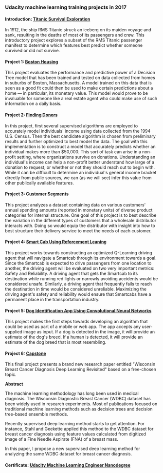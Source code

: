 ### Udacity machine learning training projects in 2017

#### Introduction: [Titanic Survival Exploration](https://github.com/yzzhang/machine-learning/blob/master/titanic_survival_exploration/report.pdf)
In 1912, the ship RMS Titanic struck an iceberg on its maiden voyage and sank, resulting in the deaths of most of its passengers and crew. This introductory project explores a subset of the RMS Titanic passenger manifest to determine which features best predict whether someone survived or did not survive. 

#### Project 1: [Boston Housing](https://github.com/yzzhang/machine-learning/blob/master/boston_housing/report.pdf)
This project evaluates the performance and predictive power of a Decision Tree model that has been trained and tested on data collected from homes in suburbs of Boston, Massachusetts. A model trained on this data that is seen as a good fit could then be used to make certain predictions about a home — in particular, its monetary value. This model would prove to be invaluable for someone like a real estate agent who could make use of such information on a daily basis.

#### Project 2: [Finding Donors](https://github.com/yzzhang/machine-learning/blob/master/finding_donors/report.pdf)
In this project, first several supervised algorithms are employed to accurately model individuals' income using data collected from the 1994 U.S. Census. Then the best candidate algorithm is chosen from preliminary results and further optimized to best model the data. The goal with this implementation is to construct a model that accurately predicts whether an individual makes more than $50,000. This sort of task can arise in a non-profit setting, where organizations survive on donations. Understanding an individual's income can help a non-profit better understand how large of a donation to request, or whether or not they should reach out to begin with. While it can be difficult to determine an individual's general income bracket directly from public sources, we can (as we will see) infer this value from other publically available features.

#### Project 3: [Customer Segments](https://github.com/yzzhang/machine-learning/blob/master/customer_segments/report.pdf)
This project analyzes a dataset containing data on various customers' annual spending amounts (reported in monetary units) of diverse product categories for internal structure. One goal of this project is to best describe the variation in the different types of customers that a wholesale distributor interacts with. Doing so would equip the distributor with insight into how to best structure their delivery service to meet the needs of each customer.

#### Project 4: [Smart Cab Using Reforcement Leaning](https://github.com/yzzhang/machine-learning/blob/master/smartcab/report.pdf)
This project works towards constructing an optimized Q-Learning driving agent that will navigate a Smartcab through its environment towards a goal. Since the Smartcab is expected to drive passengers from one location to another, the driving agent will be evaluated on two very important metrics: Safety and Reliability. A driving agent that gets the Smartcab to its destination while running red lights or narrowly avoiding accidents would be considered unsafe. Similarly, a driving agent that frequently fails to reach the destination in time would be considered unreliable. Maximizing the driving agent's safety and reliability would ensure that Smartcabs have a permanent place in the transportation industry.

#### Project 5: [Dog Identification App Using Convolutional Neural Networks](https://github.com/yzzhang/machine-learning/blob/master/dog-project/report.pdf)
This project makes the first steps towards developing an algorithm that could be used as part of a mobile or web app. The app accepts any user-supplied image as input. If a dog is detected in the image, it will provide an estimate of the dog's breed. If a human is detected, it will provide an estimate of the dog breed that is most resembling. 

#### Project 6: [Capstone](https://github.com/yzzhang/machine-learning/blob/master/capstone/capstone_report.pdf)
This final project presents a brand new research paper entitled "Wisconsin Breast Cancer Diagnosis Deep Learning Revisited" based on a free-chosen topic.  

<b> Abstract </b>

The machine learning methodology has long been used in medical diagnosis. The Wisconsin Diagnostic Breast Cancer (WDBC) dataset has been widely used in research experiments.
Most of publications focused on traditional machine learning methods such as decision trees and decision tree-based ensemble methods.

Recently supervised deep learning method starts to get attention. For instance, Stahl and Geekette applied this method to the WDBC dataset for breast cancer diagnosis using feature values calculated from digitized image of a Fine Needle Aspirate (FNA) of a breast mass.

In this paper, I propose a new supervised deep learning method for analyzing the same WDBC dataset for breast cancer diagnosis.

#### Certificate: [Udacity Machine Learning Engineer Nanodegree](https://github.com/yzzhang/machine-learning/blob/master/certificates/Yuefeng_certificate_11_28_2017.pdf)